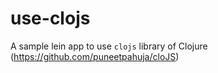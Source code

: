 # use-clojs
A sample lein app to use `clojs` library of Clojure (https://github.com/puneetpahuja/cloJS)
